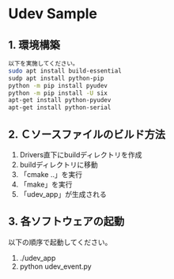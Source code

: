 # Udev Sample

## 1. 環境構築
```bash
以下を実施してください。
sudo apt install build-essential
sudp apt install python-pip
python -m pip install pyudev
python -m pip install -U six
apt-get install python-pyudev
apt-get install python-serial
```

## 2. Ｃソースファイルのビルド方法
1. Drivers直下にbuildディレクトリを作成
2. buildディレクトリに移動
3. 「cmake ..」を実行
4. 「make」を実行
5. 「udev_app」が生成される


## 3. 各ソフトウェアの起動
以下の順序で起動してください。
1. ./udev_app
2. python udev_event.py
